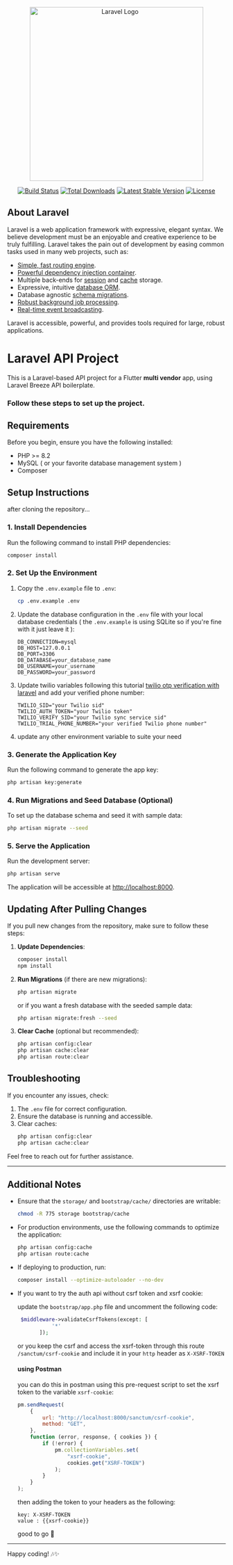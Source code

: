 <p align="center"><a href="https://laravel.com" target="_blank"><img src="https://raw.githubusercontent.com/laravel/art/master/logo-lockup/5%20SVG/2%20CMYK/1%20Full%20Color/laravel-logolockup-cmyk-red.svg" width="400" alt="Laravel Logo"></a></p>

<p align="center">
<a href="https://github.com/laravel/framework/actions"><img src="https://github.com/laravel/framework/workflows/tests/badge.svg" alt="Build Status"></a>
<a href="https://packagist.org/packages/laravel/framework"><img src="https://img.shields.io/packagist/dt/laravel/framework" alt="Total Downloads"></a>
<a href="https://packagist.org/packages/laravel/framework"><img src="https://img.shields.io/packagist/v/laravel/framework" alt="Latest Stable Version"></a>
<a href="https://packagist.org/packages/laravel/framework"><img src="https://img.shields.io/packagist/l/laravel/framework" alt="License"></a>
</p>

## About Laravel

Laravel is a web application framework with expressive, elegant syntax. We believe development must be an enjoyable and creative experience to be truly fulfilling. Laravel takes the pain out of development by easing common tasks used in many web projects, such as:

-   [Simple, fast routing engine](https://laravel.com/docs/routing).
-   [Powerful dependency injection container](https://laravel.com/docs/container).
-   Multiple back-ends for [session](https://laravel.com/docs/session) and [cache](https://laravel.com/docs/cache) storage.
-   Expressive, intuitive [database ORM](https://laravel.com/docs/eloquent).
-   Database agnostic [schema migrations](https://laravel.com/docs/migrations).
-   [Robust background job processing](https://laravel.com/docs/queues).
-   [Real-time event broadcasting](https://laravel.com/docs/broadcasting).

Laravel is accessible, powerful, and provides tools required for large, robust applications.

# Laravel API Project

This is a Laravel-based API project for a Flutter **multi vendor** app, using Laravel Breeze API boilerplate.

### Follow these steps to set up the project.

## Requirements

Before you begin, ensure you have the following installed:

-   PHP >= 8.2
-   MySQL ( or your favorite database management system )
-   Composer

## Setup Instructions

after cloning the repository...

### 1. Install Dependencies

Run the following command to install PHP dependencies:

```bash
composer install
```

### 2. Set Up the Environment

1. Copy the `.env.example` file to `.env`:

    ```bash
    cp .env.example .env
    ```

2. Update the database configuration in the `.env` file with your local database credentials ( the `.env.example` is using SQLite so if you're fine with it just leave it ):

    ```env
    DB_CONNECTION=mysql
    DB_HOST=127.0.0.1
    DB_PORT=3306
    DB_DATABASE=your_database_name
    DB_USERNAME=your_username
    DB_PASSWORD=your_password
    ```

3. Update twilio variables following this tutorial [twilio otp verification with laravel](https://www.twilio.com/en-us/blog/verify-phone-numbers-php-laravel-application-twilio-verify#verifying-phone-number-otp) and add your verified phone number:

    ```env
    TWILIO_SID="your Twilio sid"
    TWILIO_AUTH_TOKEN="your Twilio token"
    TWILIO_VERIFY_SID="your Twilio sync service sid"
    TWILIO_TRIAL_PHONE_NUMBER="your verified Twilio phone number"
    ```

4. update any other environment variable to suite your need

### 3. Generate the Application Key

Run the following command to generate the app key:

```bash
php artisan key:generate
```

### 4. Run Migrations and Seed Database (Optional)

To set up the database schema and seed it with sample data:

```bash
php artisan migrate --seed
```

### 5. Serve the Application

Run the development server:

```bash
php artisan serve
```

The application will be accessible at [http://localhost:8000](http://localhost:8000).

## Updating After Pulling Changes

If you pull new changes from the repository, make sure to follow these steps:

1. **Update Dependencies**:

    ```bash
    composer install
    npm install
    ```

2. **Run Migrations** (if there are new migrations):

    ```bash
    php artisan migrate
    ```

    or if you want a fresh database with the seeded sample data:

    ```bash
    php artisan migrate:fresh --seed
    ```

3. **Clear Cache** (optional but recommended):
    ```bash
    php artisan config:clear
    php artisan cache:clear
    php artisan route:clear
    ```

## Troubleshooting

If you encounter any issues, check:

1. The `.env` file for correct configuration.
2. Ensure the database is running and accessible.
3. Clear caches:
    ```bash
    php artisan config:clear
    php artisan cache:clear
    ```

Feel free to reach out for further assistance.

---

## Additional Notes

-   Ensure that the `storage/` and `bootstrap/cache/` directories are writable:

    ```bash
    chmod -R 775 storage bootstrap/cache
    ```

-   For production environments, use the following commands to optimize the application:

    ```bash
    php artisan config:cache
    php artisan route:cache
    ```

-   If deploying to production, run:

    ```bash
    composer install --optimize-autoloader --no-dev
    ```

-   If you want to try the auth api without csrf token and xsrf cookie:

    update the `bootstrap/app.php` file and uncomment the following code:

    ```php
     $middleware->validateCsrfTokens(except: [
               '*'
           ]);
    ```

    or you keep the csrf and access the xsrf-token through this route `/sanctum/csrf-cookie` and include it in your `http` header as `X-XSRF-TOKEN`

    #### using Postman

    you can do this in postman using this pre-request script to set the xsrf token to the variable `xsrf-cookie`:

    ```javascript
    pm.sendRequest(
        {
            url: "http://localhost:8000/sanctum/csrf-cookie",
            method: "GET",
        },
        function (error, response, { cookies }) {
            if (!error) {
                pm.collectionVariables.set(
                    "xsrf-cookie",
                    cookies.get("XSRF-TOKEN")
                );
            }
        }
    );
    ```

    then adding the token to your headers as the following:

    ```
    key: X-XSRF-TOKEN
    value : {{xsrf-cookie}}
    ```

    good to go 🎉

---

Happy coding! 🎶✨
